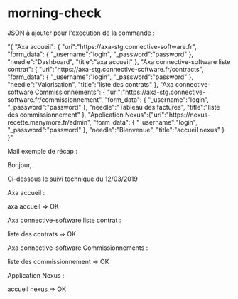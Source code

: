 # morning-check

JSON à ajouter pour l'execution de la commande :

"{
\"Axa accueil\":
  {
  \"uri\":\"https:\/\/axa-stg.connective-software.fr\",
  \"form_data\":
    {
      \"_username\":\"login\",
      \"_password\":\"password\"
    },
    \"needle\":\"Dashboard\",
    \"title\":\"axa accueil\"
  },
\"Axa connective-software liste contrat\":
{
  \"uri\":\"https:\/\/axa-stg.connective-software.fr/contracts\",
  \"form_data\":
  {
    \"_username\":\"login\",
    \"_password\":\"password\"
  },
  \"needle\":\"Valorisation\",
  \"title\":\"liste des contrats\"
},
\"Axa connective-software Commissionnements\":
{
  \"uri\":\"https:\/\/axa-stg.connective-software.fr/commissionnement\",
  \"form_data\":
    {
      \"_username\":\"login\",
      \"_password\":\"password\"
    },
    \"needle\":\"Tableau des factures\",
    \"title\":\"liste des commissionnement\"
    },
    \"Application Nexus\":{\"uri\":\"https:\/\/nexus-recette.manymore.fr/admin\",
    \"form_data\":
    {
      \"_username\":\"login\",
      \"_password\":\"password\"
    },
    \"needle\":\"Bienvenue\",
    \"title\":\"accueil nexus\"
    }
}"



Mail exemple de récap : 

Bonjour,

Ci-dessous le suivi technique du 12/03/2019

Axa accueil :

axa accueil => OK

Axa connective-software liste contrat :

liste des contrats => OK

Axa connective-software Commissionnements :

liste des commissionnement => OK

Application Nexus :

accueil nexus => OK 
